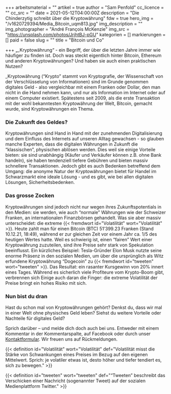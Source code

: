 +++
arbeitsmaterial = ""
artikel = true
author = "Sam Penfold"
cc_licence = ""
cc_src = ""
date = 2021-05-12T04:00:00Z
description = "Die Chinderzytig schreibt über die Kryptowährung"
fdw = true
hero_img = "/v1620729394/Media_Bitcoin_uqm813.jpg"
img_description = ""
img_photographer = "André François McKenzie"
img_src = "https://unsplash.com/photos/JrjhtBJ-pGU"
kategorien = []
markierungen = []
paid = false
slug = ""
title = "Bitcoin und Co"

+++
„_Kryptowährung“ - ein Begriff, der über die letzten Jahre immer wie häufiger zu finden ist. Doch was steckt eigentlich hinter Bitcoin, Ethereum und anderen Kryptowährungen? Und haben sie auch einen praktischen Nutzen?   
   
_Kryptowährung (“Krypto” stammt von Kryptografie, der Wissenschaft von der Verschlüsselung von Informationen) sind im Grunde genommen digitales Geld - also vergleichbar mit einem Franken oder Dollar, den man nicht in die Hand nehmen kann, und nur als Information im Internet oder auf einem Computer existiert. Spätestens seit 2009, als die erste Transaktion mit der wohl bekanntesten Kryptowährung der Welt, Bitcoin, gemacht wurde, sind Kryptowährungen ein Thema.

### Die Zukunft des Geldes?

Kryptowährungen sind Hand in Hand mit der zunehmenden Digitalisierung und dem Einfluss des Internets auf unseren Alltag gewachsen - so glauben manche Experten, dass die digitalen Währungen in Zukunft die “klassischen”, physischen ablösen werden. Dies weil sie einige Vorteile bieten: sie sind unabhängig (Käufer und Verkäufer können z.B. ohne Bank handeln), sie haben tendenziell tiefere Gebühren und bieten massiv schnellere Transaktionen. Jedoch gibt es auch Bedenken betreffend dem Umgang: die anonyme Natur der Kryptowährungen bietet für Handel im Schwarzmarkt eine ideale Lösung - und es gibt, wie bei allen digitalen Lösungen, Sicherheitsbedenken.

### Das grosse Zocken

Kryptowährungen sind jedoch nicht nur wegen ihres Zukunftspotentials in den Medien: sie werden, wie auch “normale” Währungen wie der Schweizer Franken, an internationalen Finanzbörsen gehandelt. Was sie aber massiv unterscheidet: die extreme {{< fremdwort id="Volatilität" wort="Volatilität" >}}. Heute zahlt man für einen Bitcoin (BTC) 51’399.23 Franken (Stand 10.12.21, 18:49), während er zur gleichen Zeit vor einem Jahr ca. 1/5 des heutigen Wertes hatte. Weil es schwierig ist, einen “fairen” Wert einer Kryptowährung zuzuteilen, sind ihre Preise sehr stark von Spekulation beeinflusst. Ein kürzliches Beispiel: Tesla-Gründer Elon Musk nutzte seine enorme Präsenz in den sozialen Medien, um über die ursprünglich als Witz erfundene Kryptowährung “Dogecoin” zu {{< fremdwort id="tweeten" wort="tweeten" >}}. Das Resultat: ein rasanter Kursgewinn von 20% innert eines Tages. Während es sicherlich viele Profiteure vom Krypto-Boom gibt, verbrennen sich Einige auch daran die Finger: die extreme Volatilität der Preise bringt ein hohes Risiko mit sich.

### Nun bist du dran

Hast du schon mal von Kryptowährungen gehört? Denkst du, dass wir mal in einer Welt ohne physisches Geld leben? Siehst du weitere Vorteile oder Nachteile für digitales Geld?

Sprich darüber – und melde dich doch auch bei uns. Entweder mit einem Kommentar in der Kommentarspalte, auf Facebook oder durch unser [Kontaktformular](https://www.chinderzytig.ch/kontakt/). Wir freuen uns auf Rückmeldungen.

{{< definition id="Volatilität" wort="Volatilität" def="Volatilität misst die Stärke von Schwankungen eines Preises im Bezug auf den eigenen Mittelwert. Sprich: je volatiler etwas ist, desto höher und tiefer tendiert es, sich zu bewegen." >}}

{{< definition id="tweeten" wort="tweeten" def="“Tweeten” beschreibt das Verschicken einer Nachricht (sogenannter Tweet) auf der sozialen Medienplattform Twitter." >}}